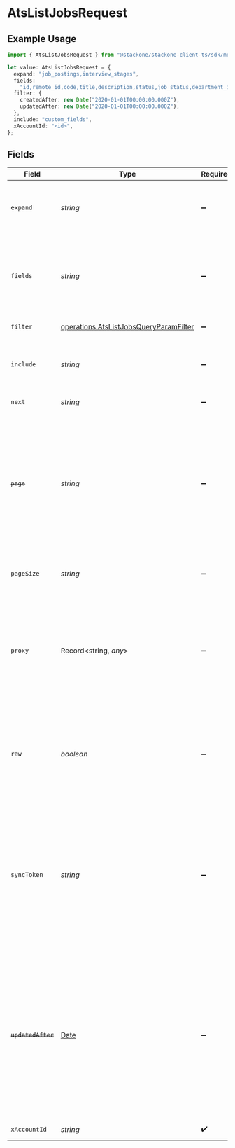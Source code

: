 # AtsListJobsRequest

## Example Usage

```typescript
import { AtsListJobsRequest } from "@stackone/stackone-client-ts/sdk/models/operations";

let value: AtsListJobsRequest = {
  expand: "job_postings,interview_stages",
  fields:
    "id,remote_id,code,title,description,status,job_status,department_ids,remote_department_ids,location_ids,remote_location_ids,hiring_team,interview_stages,confidential,custom_fields,created_at,updated_at",
  filter: {
    createdAfter: new Date("2020-01-01T00:00:00.000Z"),
    updatedAfter: new Date("2020-01-01T00:00:00.000Z"),
  },
  include: "custom_fields",
  xAccountId: "<id>",
};
```

## Fields

| Field                                                                                                                                                                                                     | Type                                                                                                                                                                                                      | Required                                                                                                                                                                                                  | Description                                                                                                                                                                                               | Example                                                                                                                                                                                                   |
| --------------------------------------------------------------------------------------------------------------------------------------------------------------------------------------------------------- | --------------------------------------------------------------------------------------------------------------------------------------------------------------------------------------------------------- | --------------------------------------------------------------------------------------------------------------------------------------------------------------------------------------------------------- | --------------------------------------------------------------------------------------------------------------------------------------------------------------------------------------------------------- | --------------------------------------------------------------------------------------------------------------------------------------------------------------------------------------------------------- |
| `expand`                                                                                                                                                                                                  | *string*                                                                                                                                                                                                  | :heavy_minus_sign:                                                                                                                                                                                        | The comma separated list of fields that will be expanded in the response                                                                                                                                  | job_postings,interview_stages                                                                                                                                                                             |
| `fields`                                                                                                                                                                                                  | *string*                                                                                                                                                                                                  | :heavy_minus_sign:                                                                                                                                                                                        | The comma separated list of fields that will be returned in the response (if empty, all fields are returned)                                                                                              | id,remote_id,code,title,description,status,job_status,department_ids,remote_department_ids,location_ids,remote_location_ids,hiring_team,interview_stages,confidential,custom_fields,created_at,updated_at |
| `filter`                                                                                                                                                                                                  | [operations.AtsListJobsQueryParamFilter](../../../sdk/models/operations/atslistjobsqueryparamfilter.md)                                                                                                   | :heavy_minus_sign:                                                                                                                                                                                        | ATS Jobs filters                                                                                                                                                                                          |                                                                                                                                                                                                           |
| `include`                                                                                                                                                                                                 | *string*                                                                                                                                                                                                  | :heavy_minus_sign:                                                                                                                                                                                        | The comma separated list of fields that will be included in the response                                                                                                                                  | custom_fields                                                                                                                                                                                             |
| `next`                                                                                                                                                                                                    | *string*                                                                                                                                                                                                  | :heavy_minus_sign:                                                                                                                                                                                        | The unified cursor                                                                                                                                                                                        |                                                                                                                                                                                                           |
| ~~`page`~~                                                                                                                                                                                                | *string*                                                                                                                                                                                                  | :heavy_minus_sign:                                                                                                                                                                                        | : warning: ** DEPRECATED **: This will be removed in a future release, please migrate away from it as soon as possible.<br/><br/>The page number of the results to fetch                                  |                                                                                                                                                                                                           |
| `pageSize`                                                                                                                                                                                                | *string*                                                                                                                                                                                                  | :heavy_minus_sign:                                                                                                                                                                                        | The number of results per page (default value is 25)                                                                                                                                                      |                                                                                                                                                                                                           |
| `proxy`                                                                                                                                                                                                   | Record<string, *any*>                                                                                                                                                                                     | :heavy_minus_sign:                                                                                                                                                                                        | Query parameters that can be used to pass through parameters to the underlying provider request by surrounding them with 'proxy' key                                                                      |                                                                                                                                                                                                           |
| `raw`                                                                                                                                                                                                     | *boolean*                                                                                                                                                                                                 | :heavy_minus_sign:                                                                                                                                                                                        | Indicates that the raw request result should be returned in addition to the mapped result (default value is false)                                                                                        |                                                                                                                                                                                                           |
| ~~`syncToken`~~                                                                                                                                                                                           | *string*                                                                                                                                                                                                  | :heavy_minus_sign:                                                                                                                                                                                        | : warning: ** DEPRECATED **: This will be removed in a future release, please migrate away from it as soon as possible.<br/><br/>The sync token to select the only updated results                        |                                                                                                                                                                                                           |
| ~~`updatedAfter`~~                                                                                                                                                                                        | [Date](https://developer.mozilla.org/en-US/docs/Web/JavaScript/Reference/Global_Objects/Date)                                                                                                             | :heavy_minus_sign:                                                                                                                                                                                        | : warning: ** DEPRECATED **: This will be removed in a future release, please migrate away from it as soon as possible.<br/><br/>Use a string with a date to only select results updated after that given date | 2020-01-01T00:00:00.000Z                                                                                                                                                                                  |
| `xAccountId`                                                                                                                                                                                              | *string*                                                                                                                                                                                                  | :heavy_check_mark:                                                                                                                                                                                        | The account identifier                                                                                                                                                                                    |                                                                                                                                                                                                           |